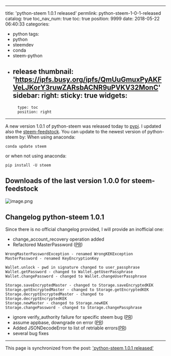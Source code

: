 
---
title: 'python-steem 1.0.1 released'
permlink: python-steem-1-0-1-released
catalog: true
toc_nav_num: true
toc: true
position: 9999
date: 2018-05-22 06:40:33
categories:
- python
tags:
- python
- steemdev
- conda
- steem-python
- release
thumbnail: 'https://ipfs.busy.org/ipfs/QmUuGmuxPyAKFVeLJKorY3ruwZARsbACNR9uPVKV32MonC'
sidebar:
    right:
        sticky: true
widgets:
    -
        type: toc
        position: right
---


A new version 1.0.1 of python-steem was released today to [pypi](https://pypi.org/project/steem/#files).
I updated also the [steem-feedstock](https://github.com/conda-forge/steem-feedstock).
You can update to the newest version of python-steem by:
When using anaconda:
```
conda update steem
```
or when not using anaconda:
``` 
pip install -U steem
```
## Downloads of the last version 1.0.0 for steem-feedstock
![image.png](https://ipfs.busy.org/ipfs/QmUuGmuxPyAKFVeLJKorY3ruwZARsbACNR9uPVKV32MonC)
## Changelog python-steem 1.0.1
Since there is no official changelog provided, I will provide an inofficial one:
* change_account_recovery operation added
* Refactored MasterPassword ([PR](https://github.com/steemit/steem-python/pull/232/))
```
WrongMasterPasswordException - renamed WrongKEKException
MasterPassword - renamed KeyEncryptionKey

Wallet.unlock - pwd in signature changed to user_passphrase
Wallet.getPassword - changed to Wallet.getUserPassphrase
Wallet.changePassword - changed to Wallet.changeUserPassphrase

Storage.saveEncryptedMaster - changed to Storage.saveEncryptedKEK
Storage.getEncryptedMaster - changed to Storage.getEncryptedKEK
Storage.decryptEncryptedMaster - changed to Storage.decryptEncryptedKEK
Storage.newMaster - changed to Storage.newKEK
Storage.changePassword - changed to Storage.changePassphrase
```
* ignore verify_authority failure for specific steem bug ([PR](https://github.com/steemit/steem-python/pull/213))
* assume appbase, downgrade on error ([PR](https://github.com/steemit/steem-python/pull/202))
* Added JSONDecodeError to list of retriable errors([PR](https://github.com/steemit/steem-python/pull/225))
* several bug fixes

- - -

This page is synchronized from the post: ['python-steem 1.0.1 released'](https://steemit.com/@holger80/python-steem-1-0-1-released)
